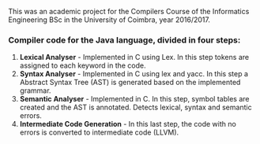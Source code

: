 This was an academic project for the Compilers Course of the Informatics Engineering BSc in the University of Coimbra, year 2016/2017.

### Compiler code for the Java language, divided in four steps:

1. **Lexical Analyser** - Implemented in C using Lex. In this step tokens are assigned to each keyword in the code.
2. **Syntax Analyser** - Implemented in C using lex and yacc. In this step a Abstract Syntax Tree (AST) is generated based on the implemented grammar.
3. **Semantic Analyser** - Implemented in C. In this step, symbol tables are created and the AST is annotated. Detects lexical, syntax and semantic errors. 
4. **Intermediate Code Generation** - In this last step, the code with no errors is converted to intermediate code (LLVM).
